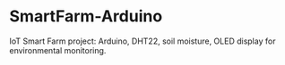 # SmartFarm-Arduino
IoT Smart Farm project: Arduino, DHT22, soil moisture, OLED display for environmental monitoring.
